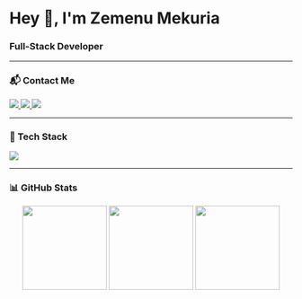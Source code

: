 <h1 align="left">Hey 👋, I'm Zemenu Mekuria</h1>
<h3 align="left">Full-Stack Developer</h3>

---

### 📬 Contact Me
<p align="left">
  <a href="mailto:zemenumekiria@gmail.com">
    <img src="https://img.shields.io/badge/Email-D14836?style=for-the-badge&logo=gmail&logoColor=white" />
  </a>
  <a href="https://linkedin.com/in/zemenu-mekuria-1119b224a">
    <img src="https://img.shields.io/badge/LinkedIn-0077B5?style=for-the-badge&logo=linkedin&logoColor=white" />
  </a>
  <a href="https://www.leetcode.com/Teklemekuria">
    <img src="https://img.shields.io/badge/LeetCode-FFA116?style=for-the-badge&logo=leetcode&logoColor=white" />
  </a>
</p>

---

### 🚀 Tech Stack
<p align="left">
  <img src="https://skillicons.dev/icons?i=js,ts,react,nextjs,nodejs,nestjs,express,postgres,mysql,mongodb,prisma,git,linux,tailwind,docker,redux,graphql,flask,python" />
</p>

---

### 📊 GitHub Stats
<p align="center">
  <img src="https://github-readme-stats.vercel.app/api?username=teklez&show_icons=true&theme=radical&hide=issues" height="150" />
  <img src="https://github-readme-streak-stats.herokuapp.com/?user=teklez&theme=radical" height="150" />
  <img src="https://github-readme-stats.vercel.app/api/top-langs?username=teklez&layout=compact&theme=radical" height="150" />
</p>
